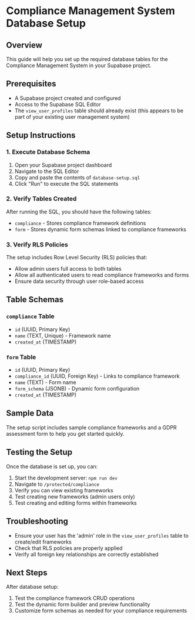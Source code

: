 # Compliance Management System Database Setup

## Overview
This guide will help you set up the required database tables for the Compliance Management System in your Supabase project.

## Prerequisites
- A Supabase project created and configured
- Access to the Supabase SQL Editor
- The `view_user_profiles` table should already exist (this appears to be part of your existing user management system)

## Setup Instructions

### 1. Execute Database Schema
1. Open your Supabase project dashboard
2. Navigate to the SQL Editor
3. Copy and paste the contents of `database-setup.sql`
4. Click "Run" to execute the SQL statements

### 2. Verify Tables Created
After running the SQL, you should have the following tables:
- `compliance` - Stores compliance framework definitions
- `form` - Stores dynamic form schemas linked to compliance frameworks

### 3. Verify RLS Policies
The setup includes Row Level Security (RLS) policies that:
- Allow admin users full access to both tables
- Allow all authenticated users to read compliance frameworks and forms
- Ensure data security through user role-based access

## Table Schemas

### `compliance` Table
- `id` (UUID, Primary Key)
- `name` (TEXT, Unique) - Framework name
- `created_at` (TIMESTAMP)

### `form` Table  
- `id` (UUID, Primary Key)
- `compliance_id` (UUID, Foreign Key) - Links to compliance framework
- `name` (TEXT) - Form name
- `form_schema` (JSONB) - Dynamic form configuration
- `created_at` (TIMESTAMP)

## Sample Data
The setup script includes sample compliance frameworks and a GDPR assessment form to help you get started quickly.

## Testing the Setup
Once the database is set up, you can:
1. Start the development server: `npm run dev`
2. Navigate to `/protected/compliance` 
3. Verify you can view existing frameworks
4. Test creating new frameworks (admin users only)
5. Test creating and editing forms within frameworks

## Troubleshooting
- Ensure your user has the 'admin' role in the `view_user_profiles` table to create/edit frameworks
- Check that RLS policies are properly applied
- Verify all foreign key relationships are correctly established

## Next Steps
After database setup:
1. Test the compliance framework CRUD operations
2. Test the dynamic form builder and preview functionality
3. Customize form schemas as needed for your compliance requirements
